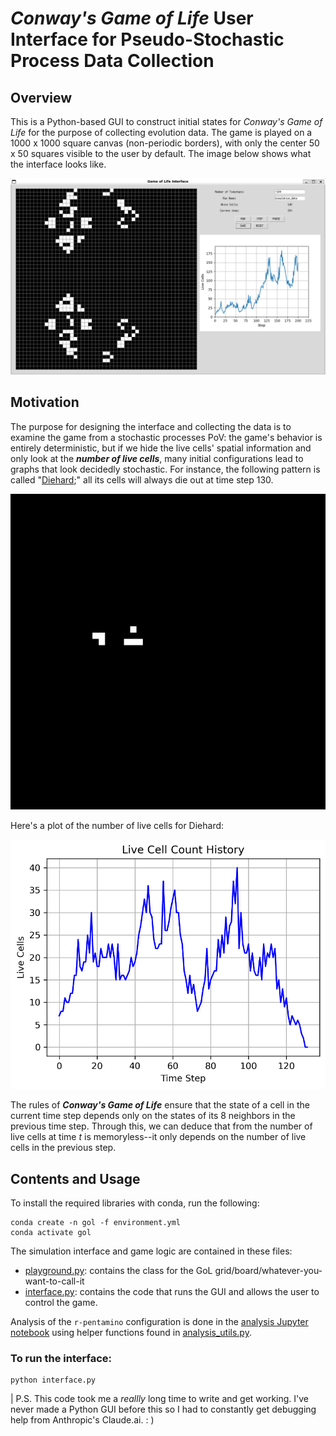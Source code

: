 # *Conway's Game of Life* User Interface for Pseudo-Stochastic Process Data Collection
## Overview
This is a Python-based GUI to construct initial states for *Conway's Game of Life* for the purpose of collecting evolution data. The game is played on a 1000 x 1000 square canvas (non-periodic borders), with only the center 50 x 50 squares visible to the user by default. The image below shows what the interface looks like.   

![Interface](images/GoL-interface.png)

## Motivation

The purpose for designing the interface and collecting the data is to examine the game from a stochastic processes PoV: the game's behavior is entirely deterministic, but if we hide the live cells' spatial information and only look at the ***number of live cells***, many initial configurations lead to graphs that look decidedly stochastic. For instance, the following pattern is called "[Diehard](https://conwaylife.com/ref/lexicon/lex_d.htm#diehard);" all its cells will always die out at time step 130.

![Diehard initial configuration](images/diehard.png)   

Here's a plot of the number of live cells for Diehard:   

![Die-hard](images/diehard-history.png)   

The rules of ***Conway's Game of Life*** ensure that the state of a cell in the current time step depends only on the states of its 8 neighbors in the previous time step. Through this, we can deduce that from the number of live cells at time $t$ is memoryless--it only depends on the number of live cells in the previous step.

## Contents and Usage
To install the required libraries with conda, run the following:   
```(bash)
conda create -n gol -f environment.yml
conda activate gol
```
The simulation interface and game logic are contained in these files:
- [playground.py](playground.py): contains the class for the GoL grid/board/whatever-you-want-to-call-it
- [interface.py](interface.py): contains the code that runs the GUI and allows the user to control the game.

Analysis of the `r-pentamino` configuration is done in the [analysis Jupyter notebook](analysis.ipynb) using helper functions found in [analysis_utils.py](analysis_utils.py).
### To run the interface:
```(bash)
python interface.py
```

| P.S. This code took me a *reallly* long time to write and get working. I've never made a Python GUI before this so I had to constantly get debugging help from Anthropic's Claude.ai. : )
